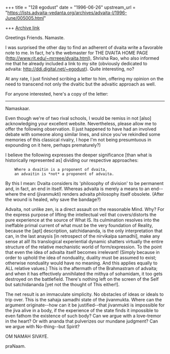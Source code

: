 +++
title = "128 egodust"
date = "1996-06-26"
upstream_url = "https://lists.advaita-vedanta.org/archives/advaita-l/1996-June/005005.html"

+++
[Archive link](https://lists.advaita-vedanta.org/archives/advaita-l/1996-June/005005.html)

Greetings Friends.  Namaste.

I was surprised the other day to find an adherent of dvaita write
a favorable note to me.  In fact, he's the webmaster for THE DVAITA
HOME PAGE (http://www.rit.edu/~mrreee/dvaita.html), Shrisha Rao,
who also informed me that he already included a link to my site
(obviously dedicated to advaita: http://ddi.digital.net/~egodust).
Quite interesting, no?

At any rate, I just finished scribing a letter to him, offering
my opinion on the need to transcend not only the dvaitic but
the advaitic approach as well.

For anyone interested, here's a copy of the letter:

**************

Namaskaar.

Even though we're of two rival schools, I would be remiss in not
[also] acknowledging your excellent website.  Nevertheless, please
allow me to offer the following observation. (I just happened to have
had an involved debate with someone along similar lines, and since
you've rekindled some memories of this classical rivalry, I hope I'm
not being presumtuous in expounding on it here, perhaps prematurely?)

I believe the following expresses the deeper significance [than what
is historically represented as] dividing our respective approaches:

        Where a dvaitin is a proponent of dvaita,
        an advaitin is *not* a proponent of advaita.

By this I mean: Dvaita considers its 'philosophy of division' to
be permanent and, in fact, an end in itself.  Whereas advaita is
merely a means to an end--where the end (jivanmukti) renders
advaita philosophy itself obsolete.  (After the wound is healed,
why save the bandage?)

Advaita, not unlike zen, is a direct assault on the reasonable
Mind.  Why?  For the express purpose of lifting the intellectual
veil that covers/distorts the pure experience at the source of
What IS.  Its culmination resolves into the ineffable primal current
of what must be the very foundation of Reality, because the [apt]
description, satchidananda, is the only interpretation that can,
in the last anaysis [in retrospect of the nirvikalpa samadhi],
make any sense at all!  Its translogical experiential dynamic
shatters virtually the entire structure of the relative
mechanistic world of form/expression.  To the point that even the
idea of advaita itself becomes irrelevant!  (Simply because in
order to uphold the idea of nonduality, duality must be assumed
to exist; otherwise nonduality would have no meaning.  And this
applies equally to ALL relative values.)  This is the aftermath
of the Brahmastram of advaita; and when it has effectively
annihilated the mithya of sohamidam, it too gets destroyed on the
battlefield.  There's nothing left on the screen of the Self but
satchidananda [yet not the thought of This either!].

The net result is an immaculate simplicity.  No obstacles of
ideas or ideals to trip over.  This is the sahaja samadhi state
of the jivanmukta.  Where can the argument originate--how can it
be justified--that jivanmukti is impossible for the jiva alive in
a body, if the experience of the state finds it impossible to
even fathom the existence of such body?  Can we argue with a
love-tremor in the heart?  Or with ananda that pulverizes our
mundane judgment?  Can we argue with No-thing--but Spirit?

OM NAMAH SIVAYE.

praNaam.

